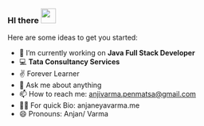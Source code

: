 ### HI there <img src="https://github.com/sciencepal/sciencepal/blob/master/assets/Hi.gif" width="30" height="30">


Here are some ideas to get you started:

- 🔭 I’m currently working on **Java Full Stack Developer**
- 💻 **Tata Consultancy Services**
- ✌  Forever Learner
- 💬 Ask me about anything
- 📫 How to reach me: anjivarma.penmatsa@gmail.com
- 🤹‍♀️ For quick Bio: anjaneyavarma.me
- 😄 Pronouns: Anjan/ Varma
